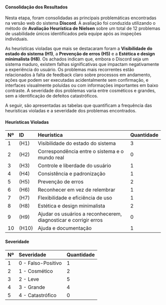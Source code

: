 #### Consolidação dos Resultados

Nesta etapa, foram consolidadas as principais problemáticas encontradas na versão web do sistema **Discord**. A avaliação foi conduzida utilizando o método de **Avaliação Heurística de Nielsen** sobre um total de 12 problemas de usabilidade únicos identificados pela equipe após as inspeções individuais.

As heurísticas violadas que mais se destacaram foram a **Visibilidade do estado do sistema (H1)**, a **Prevenção de erros (H5)** e a **Estética e design minimalista (H8)**. Os achados indicam que, embora o Discord seja um sistema maduro, existem falhas significativas que impactam negativamente a experiência do usuário. Os problemas mais recorrentes estão relacionados à falta de feedback claro sobre processos em andamento, ações que podem ser executadas acidentalmente sem confirmação, e interfaces visualmente poluídas ou com informações importantes em baixo contraste. A severidade dos problemas varia entre cosméticos e grandes, sem a identificação de defeitos catastróficos.

A seguir, são apresentadas as tabelas que quantificam a frequência das heurísticas violadas e a severidade dos problemas encontrados.

#### Heurísticas Violadas

| Nº   | ID   | Heurística                                                       | Quantidade |
| :--- | :--- | :--------------------------------------------------------------- | :--------- |
| 1    | (H1) | Visibilidade do estado do sistema                           | 3          |
| 2    | (H2) | Correspondência entre o sistema e o mundo real              | 0          |
| 3    | (H3) | Controle e liberdade do usuário                             | 1          |
| 4    | (H4) | Consistência e padronização                                 | 1          |
| 5    | (H5) | Prevenção de erros                                          | 2          |
| 6    | (H6) | Reconhecer em vez de relembrar                               | 1          |
| 7    | (H7) | Flexibilidade e eficiência de uso                           | 1          |
| 8    | (H8) | Estética e design minimalista                               | 2          |
| 9    | (H9) | Ajudar os usuários a reconhecerem, diagnosticar e corrigir erros | 0          |
| 10   | (H10)| Ajuda e documentação                                       | 1          |

#### Severidade

| Nº   | Severidade        | Quantidade |
| :--- | :---------------- | :--------- |
| 1    | 0 - Falso-Positivo | 1          |
| 2    | 1 - Cosmético      | 2          |
| 3    | 2 - Leve           | 5          |
| 4    | 3 - Grande         | 4          |
| 5    | 4 - Catastrófico   | 0          |
